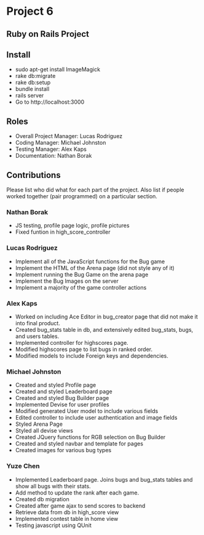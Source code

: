 # Project 6
## Ruby on Rails Project

## Install
* sudo apt-get install ImageMagick
* rake db:migrate
* rake db:setup
* bundle install
* rails server
* Go to http://localhost:3000

## Roles
* Overall Project Manager: Lucas Rodriguez
* Coding Manager: Michael Johnston
* Testing Manager: Alex Kaps
* Documentation: Nathan Borak

## Contributions
Please list who did what for each part of the project.
Also list if people worked together (pair programmed) on a particular section.

### Nathan Borak
* JS testing, profile page logic, profile pictures
* Fixed funtion in high_score_controller

### Lucas Rodriguez

* Implement all of the JavaScript functions for the Bug game
* Implement the HTML of the Arena page (did not style any of it)
* Implement running the Bug Game on the arena page
* Implement the Bug Images on the server
* Implement a majority of the game controller actions

### Alex Kaps

* Worked on including Ace Editor in bug_creator page that did not make it into final product.
* Created bug_stats table in db, and extensively edited bug_stats, bugs, and users tables.
* Implemented controller for highscores page.
* Modified highscores page to list bugs in ranked order.
*  Modified models to include Foreign keys and dependencies.


### Michael Johnston
* Created and styled Profile page
* Created and styled Leaderboard page
* Created and styled Bug Builder page
* Implemented Devise for user profiles
* Modified generated User model to include various fields
* Edited controller to include user authentication and image fields
* Styled Arena Page
* Styled all devise views
* Created JQuery functions for RGB selection on Bug Builder
* Created and styled navbar and template for pages
* Created images for various bug types

### Yuze Chen
* Implemented Leaderboard page. Joins bugs and bug_stats tables and show all bugs with their stats.  
* Add method to update the rank after each game. 
* Created db migration 
* Created after game ajax to send scores to backend
* Retrieve data from db in high_score view
* Implemented contest table in home view
* Testing javascript using QUnit

